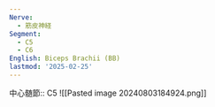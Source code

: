 ```yaml
---
Nerve:
  - 筋皮神経
Segment:
  - C5
  - C6
English: Biceps Brachii (BB)
lastmod: '2025-02-25'
---
```

中心髄節:: C5
![[Pasted image 20240803184924.png]]
